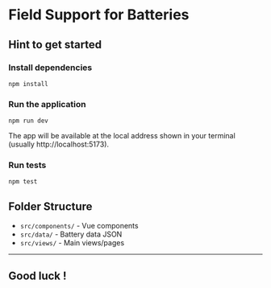 # Field Support for Batteries

## Hint to get started

### Install dependencies
```
npm install
```

### Run the application
```
npm run dev
```
The app will be available at the local address shown in your terminal (usually http://localhost:5173).

### Run tests
```
npm test
```

## Folder Structure
- `src/components/` - Vue components
- `src/data/` - Battery data JSON
- `src/views/` - Main views/pages

---

## Good luck !

